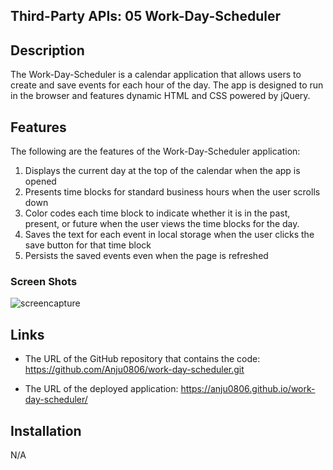 
## Third-Party APIs: 05 Work-Day-Scheduler

## Description
The Work-Day-Scheduler is a calendar application that allows users to create and save events for each hour of the day. The app is designed to run in the browser and features dynamic HTML and CSS powered by jQuery.

## Features
The following are the features of the Work-Day-Scheduler application:

1. Displays the current day at the top of the calendar when the app is opened
2. Presents time blocks for standard business hours when the user scrolls down
3. Color codes each time block to indicate whether it is in the past, present, or future when the user views the time blocks for the day.
4. Saves the text for each event in local storage when the user clicks the save button for that time block
5. Persists the saved events even when the page is refreshed


### Screen Shots
![screencapture](https://user-images.githubusercontent.com/126565826/233275494-6799f7fb-8d0f-42e1-8f89-60f63ffdced7.png)

## Links
* The URL of the GitHub repository that contains the code: 
https://github.com/Anju0806/work-day-scheduler.git

* The URL of the deployed application:
https://anju0806.github.io/work-day-scheduler/


## Installation
N/A


